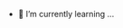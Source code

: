 - 🌱 I’m currently learning ...


<!---
MaxTW1/MaxTW1 is a ✨ special ✨ repository because its `README.md` (this file) appears on your GitHub profile.
You can click the Preview link to take a look at your changes.
--->
